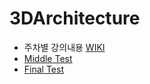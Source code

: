 # 3DArchitecture

- 주차별 강의내용 [WIKI](https://github.com/mmj0426/3DArchitecture/wiki)
- [Middle Test](https://github.com/mmj0426/3DArchitecture/wiki)
- [Final Test](https://github.com/mmj0426/3DArchitecture/wiki/Final-Test)
